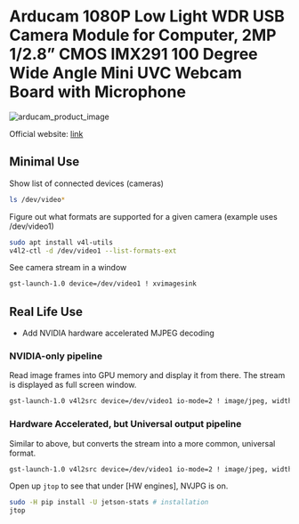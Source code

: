 # Arducam 1080P Low Light WDR USB Camera Module for Computer, 2MP 1/2.8” CMOS IMX291 100 Degree Wide Angle Mini UVC Webcam Board with Microphone

![arducam_product_image](https://www.arducam.com/wp-content/uploads/2019/11/b0200-1.jpg)

Official website: [link](https://www.arducam.com/product/arducam-1080p-low-light-wdr-usb-camera-module-for-computer-2mp-1-2-8-cmos-imx291-100-degree-wide-angle-mini-uvc-spy-webcam-board-with-microphone-3-3ft-1m-cable-for-windows-linux-mac-os/)

## Minimal Use

Show list of connected devices (cameras)
```bash
ls /dev/video*
```

Figure out what formats are supported for a given camera (example uses /dev/video1)
```bash
sudo apt install v4l-utils
v4l2-ctl -d /dev/video1 --list-formats-ext
```
See camera stream in a window
```bash
gst-launch-1.0 device=/dev/video1 ! xvimagesink
```

## Real Life Use

+ Add NVIDIA hardware accelerated MJPEG decoding


### NVIDIA-only pipeline

Read image frames into GPU memory and display it from there. The stream is displayed as full screen window.
```bash
gst-launch-1.0 v4l2src device=/dev/video1 io-mode=2 ! image/jpeg, width=1280, height=720, framerate=30/1, format=MJPG ! nvjpegdec ! video/x-raw ! nvvidconv ! 'video/x-raw(memory:NVMM), width=1280, height=720' ! nvoverlaysink
```

### Hardware Accelerated, but Universal output pipeline

Similar to above, but converts the stream into a more common, universal format.
```bash
gst-launch-1.0 v4l2src device=/dev/video1 io-mode=2 ! image/jpeg, width=1280, height=720, framerate=30/1, format=MJPG ! nvjpegdec ! video/x-raw ! videoconvert ! xvimagesink
```

Open up `jtop` to see that under [HW engines], NVJPG is on.
```bash
sudo -H pip install -U jetson-stats # installation
jtop
```
